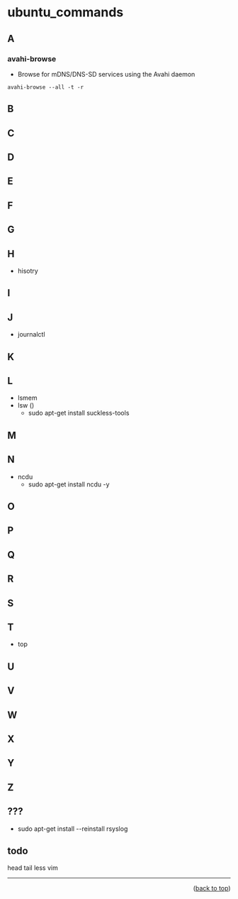 <a name="topage"></a>

# ubuntu_commands


## A
### avahi-browse
* Browse for mDNS/DNS-SD services using the Avahi daemon
```
avahi-browse --all -t -r
```

## B
## C
## D
## E
## F
## G
## H
   * hisotry
## I
## J
   * journalctl
## K
## L
   * lsmem
   * lsw ()
       * sudo apt-get install suckless-tools
     
## M
## N
   * ncdu
       * sudo apt-get install ncdu -y
## O
## P
## Q
## R
## S
## T 
   * top
## U
## V
## W
## X
## Y
## Z
## ???
   * sudo apt-get install --reinstall rsyslog

## todo
head
tail
less
vim

----

<p align="right">(<a href="#topage">back to top</a>)</p>
<br/>
<br/>
